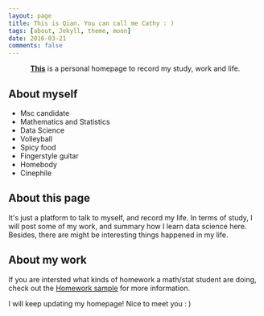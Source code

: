 ```yaml
---
layout: page
title: This is Qian. You can call me Cathy : )
tags: [about, Jekyll, theme, moon]
date: 2016-03-21
comments: false
---
```

    
<center><a href="https://autumn-grass.github.io/QianWang/"><b>This</b></a> is a personal homepage to record my study, work and life. </center>

## About myself
* Msc candidate
* Mathematics and Statistics
* Data Science
* Volleyball
* Spicy food
* Fingerstyle guitar
* Homebody
* Cinephile

## About this page

It's just a platform to talk to myself, and record my life. 
In terms of study, I will post some of my work, and summary how I learn data science here. Besides, there are might be interesting things happened in my life. 



## About my work

If you are intersted what kinds of homework a math/stat student are doing, check out the [Homework sample](http://taylantatli.me/Moon/moon-theme/) for more information. 
      
I will keep updating my homepage! Nice to meet you : )
